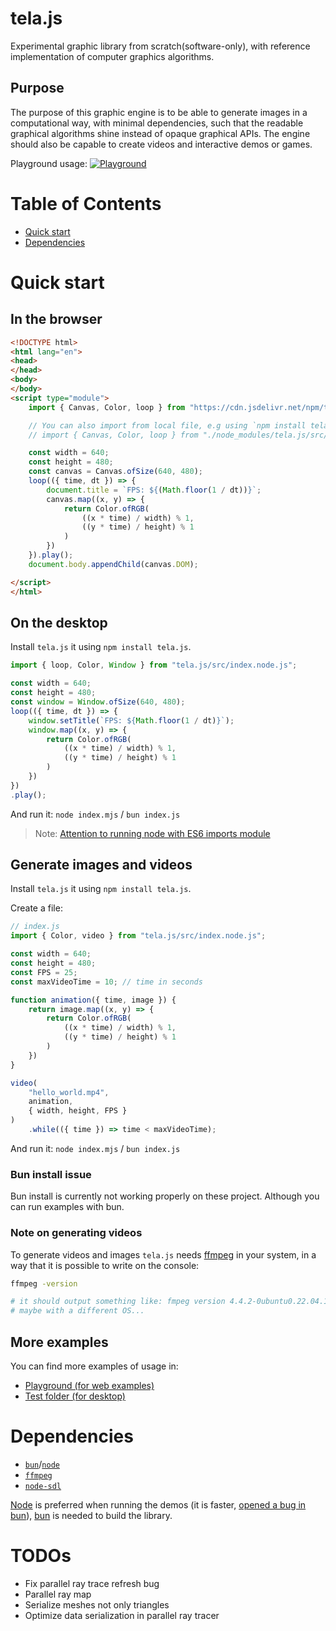 # tela.js

Experimental graphic library from scratch(software-only), with reference implementation of computer graphics algorithms.

## Purpose

The purpose of this graphic engine is to be able to generate images in a computational way, with minimal dependencies, such that the readable graphical algorithms shine instead of opaque graphical APIs. The engine should also be capable to create videos and interactive demos or games. 

Playground usage:
[![Playground](/tela_playground.webp)](https://pedroth.github.io/tela.js)

# Table of Contents

- [Quick start](#quick-start)
- [Dependencies](#dependencies)

# Quick start

## In the browser

```html
<!DOCTYPE html>
<html lang="en">
<head>
</head>
<body>
</body>
<script type="module">
    import { Canvas, Color, loop } from "https://cdn.jsdelivr.net/npm/tela.js/src/index.js";

    // You can also import from local file, e.g using `npm install tela.js`
    // import { Canvas, Color, loop } from "./node_modules/tela.js/src/index.js";

    const width = 640;
    const height = 480;
    const canvas = Canvas.ofSize(640, 480);
    loop(({ time, dt }) => {
        document.title = `FPS: ${(Math.floor(1 / dt))}`;
        canvas.map((x, y) => {
            return Color.ofRGB(
                ((x * time) / width) % 1,
                ((y * time) / height) % 1
            )
        })
    }).play();
    document.body.appendChild(canvas.DOM);

</script>
</html>
```

## On the desktop
Install `tela.js` it using `npm install tela.js`.

```js
import { loop, Color, Window } from "tela.js/src/index.node.js";

const width = 640;
const height = 480;
const window = Window.ofSize(640, 480);
loop(({ time, dt }) => {
    window.setTitle(`FPS: ${Math.floor(1 / dt)}`);
    window.map((x, y) => {
        return Color.ofRGB(
            ((x * time) / width) % 1,
            ((y * time) / height) % 1
        )
    })
})
.play();
```

And run it: `node index.mjs` / `bun index.js`

> Note: [Attention to running node with ES6 imports module](https://nodejs.org/api/esm.html#modules-ecmascript-modules)


## Generate images and videos

Install `tela.js` it using `npm install tela.js`.

Create a file:
```js
// index.js
import { Color, video } from "tela.js/src/index.node.js";

const width = 640;
const height = 480;
const FPS = 25;
const maxVideoTime = 10; // time in seconds

function animation({ time, image }) {
    return image.map((x, y) => {
        return Color.ofRGB(
            ((x * time) / width) % 1,
            ((y * time) / height) % 1
        )
    })
}

video(
    "hello_world.mp4",
    animation,
    { width, height, FPS }
)
    .while(({ time }) => time < maxVideoTime);
```

And run it: `node index.mjs` / `bun index.js`

### Bun install issue

Bun install is currently not working properly on these project. Although you can run examples with bun.

### Note on generating videos

To generate videos and images `tela.js` needs [ffmpeg][ffmpeg] in your system, in a way that it is possible to write on the console:
```bash
ffmpeg -version 

# it should output something like: fmpeg version 4.4.2-0ubuntu0.22.04.1...
# maybe with a different OS...

```

## More examples

You can find more examples of usage in:
- [Playground (for web examples)](https://pedroth.github.io/tela.js)
- [Test folder (for desktop)](/test/node/)


# Dependencies

- [`bun`][bun]/[`node`][node]
- [`ffmpeg`][ffmpeg]
- [`node-sdl`][sdl]

[Node][node] is preferred when running the demos (it is faster, [opened a bug in bun](https://github.com/oven-sh/bun/issues/9218)), [bun][bun] is needed to build the library.


# TODOs

- Fix parallel ray trace refresh bug
- Parallel ray map
- Serialize meshes not only triangles
- Optimize data serialization in parallel ray tracer


[ffmpeg]: https://ffmpeg.org/
[bun]: https://bun.sh/
[node]: https://nodejs.org/en
[sdl]: https://github.com/kmamal/node-sdl


